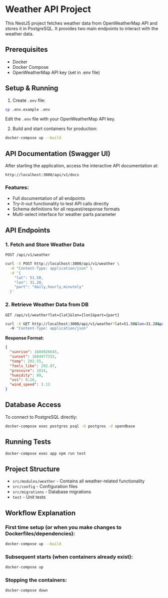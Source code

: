 # Weather API Project

This NestJS project fetches weather data from OpenWeatherMap API and stores it in PostgreSQL.
It provides two main endpoints to interact with the weather data.

## Prerequisites
- Docker
- Docker Compose
- OpenWeatherMap API key (set in .env file)

## Setup & Running

1. Create `.env` file:
```bash
cp .env.example .env
```
Edit the `.env` file with your OpenWeatherMap API key.

2. Build and start containers for production:
```bash
docker-compose up --build
```

## API Documentation (Swagger UI)

After starting the application, access the interactive API documentation at:
```
http://localhost:3000/api/v1/docs
```

### Features:
- Full documentation of all endpoints
- Try-it-out functionality to test API calls directly
- Schema definitions for all request/response formats
- Multi-select interface for weather parts parameter

## API Endpoints

### 1. Fetch and Store Weather Data
`POST /api/v1/weather`

```bash
curl -X POST http://localhost:3000/api/v1/weather \
  -H "Content-Type: application/json" \
  -d '{
    "lat": 51.50,
    "lon": 31.28,
    "part": "daily,hourly,minutely"
  }'
```

### 2. Retrieve Weather Data from DB
`GET /api/v1/weather?lat={lat}&lon={lon}&part={part}`

```bash
curl -X GET http://localhost:3000/api/v1/weather?lat=51.50&lon=31.28&part=daily,hourly,minutely \
  -H "Content-Type: application/json"
```

**Response Format:**
```json
{
  "sunrise": 1684926645,
  "sunset": 1684977332,
  "temp": 292.55,
  "feels_like": 292.87,
  "pressure": 1014,
  "humidity": 89,
  "uvi": 0.16,
  "wind_speed": 3.13
}
```

## Database Access
To connect to PostgreSQL directly:
```bash
docker-compose exec postgres psql -U postgres -d spendbase
```

## Running Tests
```bash
docker-compose exec app npm run test
```

## Project Structure
- `src/modules/weather` - Contains all weather-related functionality
- `src/config` - Configuration files
- `src/migrations` - Database migrations
- `test` - Unit tests

## Workflow Explanation

### First time setup (or when you make changes to Dockerfiles/dependencies):
```bash
docker-compose up --build
```

### Subsequent starts (when containers already exist):
```bash
docker-compose up
```
### Stopping the containers:
```bash
docker-compose down
```
